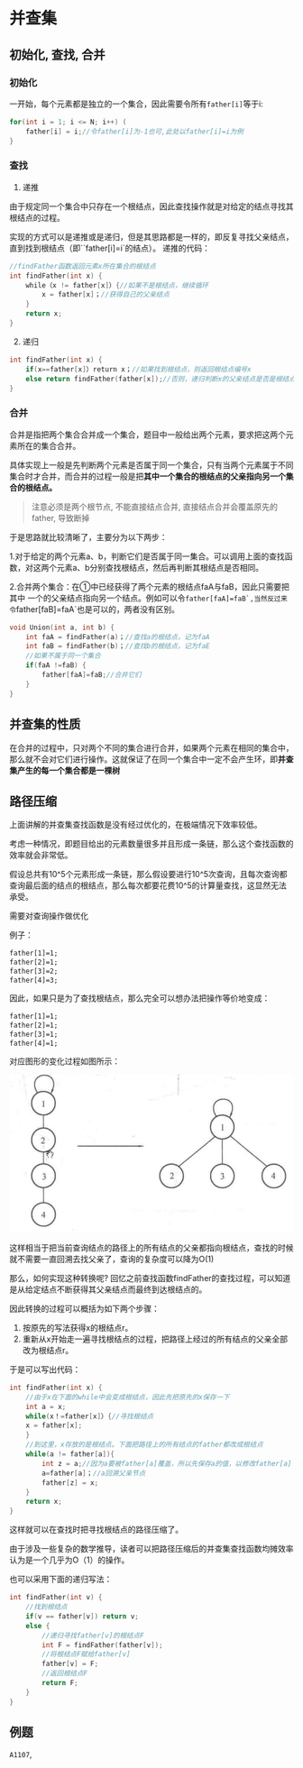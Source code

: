 # 并查集
## 初始化, 查找, 合并

### 初始化

一开始，每个元素都是独立的一个集合，因此需要令所有`father[i]`等于i:

```c++
for(int i = 1; i <= N; i++) (
	father[i] = i;//令father[i]为-1也可,此处以father[i]=i为例
}
```




### 查找

1. 递推

由于规定同一个集合中只存在一个根结点，因此查找操作就是对给定的结点寻找其根结点的过程。

实现的方式可以是递推或是递归，但是其思路都是一样的，即反复寻找父亲结点，直到找到根结点（即``father[i]=i`的结点）。
递推的代码：

```c++
//findFather函数返回元素x所在集合的根结点
int findFather(int x) {
    while（x != father[x]）{//如果不是根结点，继续循环
        x = father[x]；//获得自己的父亲结点
    }
    return x;
}
```

2. 递归

```c++
int findFather(int x) {
    if(x==father[x]）return x；//如果找到根结点，则返回根结点编号x
    else return findFather(father[x]);//否则，递归判断x的父亲结点是否是根结点
}
```

### 合并

合并是指把两个集合合并成一个集合，题目中一般给出两个元素，要求把这两个元素所在的集合合并。

具体实现上一般是先判断两个元素是否属于同一个集合，只有当两个元素属于不同集合时才合并，而合并的过程一般是把**其中一个集合的根结点的父亲指向另一个集合的根结点。**

> 注意必须是两个根节点, 不能直接结点合并, 直接结点合并会覆盖原先的father, 导致断掉

于是思路就比较清晰了，主要分为以下两步：

1.对于给定的两个元素a、b，判断它们是否属于同一集合。可以调用上面的查找函数，对这两个元素a、b分别查找根结点，然后再判断其根结点是否相同。

2.合并两个集合：在①中已经获得了两个元素的根结点faA与faB，因此只需要把其中
一个的父亲结点指向另一个结点。例如可以令``father[faA]=faB`,当然反过来令``father[faB]=faA`也是可以的，两者没有区别。

```c++
void Union(int a, int b) {
	int faA = findFather(a)；//查找a的根结点，记为faA
	int faB = findFather(b)；//查找b的根结点，记为faE
	//如果不属于同一个集合
	if(faA !=faB) {
		father[faA]=faB;//合并它们
	}
}
```

## 并查集的性质

在合并的过程中，只对两个不同的集合进行合并，如果两个元素在相同的集合中，那么就不会对它们进行操作。这就保证了在同一个集合中一定不会产生环，即**并查集产生的每一个集合都是一棵树**



## 路径压缩

上面讲解的并查集查找函数是没有经过优化的，在极端情况下效率较低。

考虑一种情况，即题目给出的元素数量很多并且形成一条链，那么这个查找函数的效率就会非常低。

假设总共有10^5个元素形成一条链，那么假设要进行10^5次查询，且每次查询都查询最后面的结点的根结点，那么每次都要花费10^5的计算量查找，这显然无法承受。

需要对查询操作做优化

例子：

```
father[1]=1;
father[2]=1;
father[3]=2;
father[4]=3;
```


因此，如果只是为了查找根结点，那么完全可以想办法把操作等价地变成：

```
father[1]=1;
father[2]=1;
father[3]=1;
father[4]=1;
```

对应图形的变化过程如图所示：

![image-20211217220219307](img/并查集/image-20211217220219307.png)

这样相当于把当前查询结点的路径上的所有结点的父亲都指向根结点，查找的时候就不需要一直回溯去找父亲了，查询的复杂度可以降为O(1)

那么，如何实现这种转换呢? 回忆之前查找函数findFather的查找过程，可以知道是从给定结点不断获得其父亲结点而最终到达根结点的。

因此转换的过程可以概括为如下两个步骤：

1. 按原先的写法获得x的根结点r。
2. 重新从x开始走一遍寻找根结点的过程，把路径上经过的所有结点的父亲全部改为根结点r。


于是可以写出代码：

```c++
int findFather(int x) {
    //由于x在下面的while中会变成根结点，因此先把原先的x保存一下
    int a = x;
    while(x！=father[x]）{//寻找根结点
    x = father[x];
    }
    //到这里，x存放的是根结点。下面把路径上的所有结点的father都改成根结点
    while(a != father[a]){
    	int z = a;//因为a要被father[a]覆盖，所以先保存a的值，以修改father[a]
    	a=father[a]；//a回溯父亲节点
        father[z] = x;
    }
    return x;
}
```

这样就可以在查找时把寻找根结点的路径压缩了。

由于涉及一些复杂的数学推导，读者可以把路径压缩后的并查集查找函数均摊效率认为是一个几乎为O（1）的操作。

也可以采用下面的递归写法：

```C++
int findFather(int v) {
    //找到根结点
    if(v == father[v]) return v;
    else {
        //递归寻找father[v]的根结点F
        int F = findFather(father[v]);
        //将根结点F赋给father[v]
        father[v] = F;
        //返回根结点F
        return F;
	}
}
```



## 例题

`A1107`,